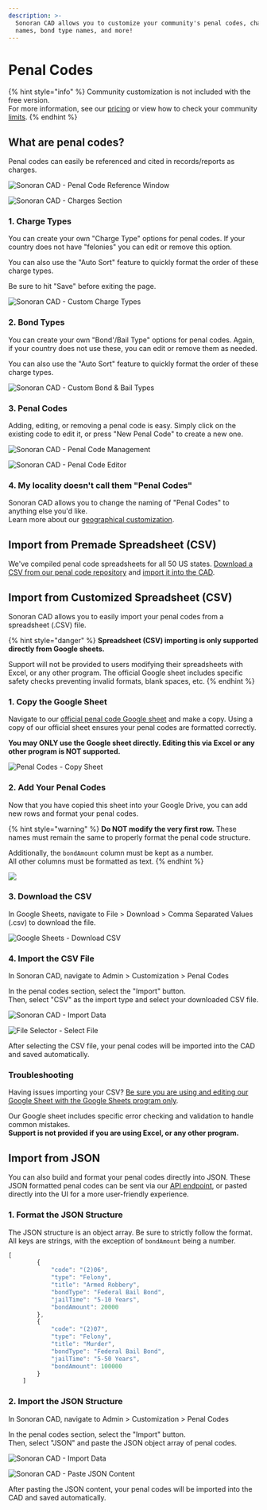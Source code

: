 ```yaml
---
description: >-
  Sonoran CAD allows you to customize your community's penal codes, charge type
  names, bond type names, and more!
---
```


# Penal Codes

{% hint style="info" %}
Community customization is not included with the free version.\
For more information, see our [pricing](../../pricing/faq/) or view how to check your community [limits](../getting-started/view-your-limits.md).
{% endhint %}

## What are penal codes?

Penal codes can easily be referenced and cited in records/reports as charges.

![Sonoran CAD - Penal Code Reference Window](<../../.gitbook/assets/image (338).png>)

![Sonoran CAD - Charges Section](<../../.gitbook/assets/image (368).png>)

### 1. Charge Types

You can create your own "Charge Type" options for penal codes. If your country does not have "felonies" you can edit or remove this option.

You can also use the "Auto Sort" feature to quickly format the order of these charge types.

Be sure to hit "Save" before exiting the page.

![Sonoran CAD - Custom Charge Types](<../../.gitbook/assets/image (369).png>)

### 2. Bond Types

You can create your own "Bond'/Bail Type" options for penal codes. Again, if your country does not use these, you can edit or remove them as needed.

You can also use the "Auto Sort" feature to quickly format the order of these charge types.

![Sonoran CAD - Custom Bond & Bail Types](<../../.gitbook/assets/image (326).png>)

### 3. Penal Codes

Adding, editing, or removing a penal code is easy. Simply click on the existing code to edit it, or press "New Penal Code" to create a new one.

![Sonoran CAD - Penal Code Management](<../../.gitbook/assets/image (361).png>)

![Sonoran CAD - Penal Code Editor](<../../.gitbook/assets/image (345).png>)

### 4. My locality doesn't call them "Penal Codes"

Sonoran CAD allows you to change the naming of "Penal Codes" to anything else you'd like.\
Learn more about our [geographical customization](geographical-settings.md).

## Import from Premade Spreadsheet (CSV)

We've compiled penal code spreadsheets for all 50 US states. [Download a CSV from our penal code repository](https://github.com/Sonoran-Software/CAD-Penal-Codes) and [import it into the CAD](penal-codes.md#id-4.-import-the-csv-file).

## Import from Customized Spreadsheet (CSV)

Sonoran CAD allows you to easily import your penal codes from a spreadsheet (.CSV) file.

{% hint style="danger" %}
**Spreadsheet (CSV) importing is only supported directly from Google sheets.**

Support will not be provided to users modifying their spreadsheets with Excel, or any other program. The official Google sheet includes specific safety checks preventing invalid formats, blank spaces, etc.
{% endhint %}

### 1. Copy the Google Sheet

Navigate to our [official penal code Google sheet](https://docs.google.com/spreadsheets/d/1Hcm0gHPq8nZx8aPetDRiQXgeAoQMz3CYk2ouwyabmOc/copy) and make a copy. Using a copy of our official sheet ensures your penal codes are formatted correctly.

**You may ONLY use the Google sheet directly. Editing this via Excel or any other program is NOT supported.**

![Penal Codes - Copy Sheet](<../../.gitbook/assets/image (185).png>)

### 2. Add Your Penal Codes

Now that you have copied this sheet into your Google Drive, you can add new rows and format your penal codes.

{% hint style="warning" %}
**Do NOT modify the very first row.** These names must remain the same to properly format the penal code structure.

Additionally, the `bondAmount` column must be kept as a number.\
All other columns must be formatted as text.
{% endhint %}

![](../../.gitbook/assets/CAD_PenalCodesSheet.png)

### 3. Download the CSV

In Google Sheets, navigate to File > Download > Comma Separated Values (.csv) to download the file.

![Google Sheets - Download CSV](../../.gitbook/assets/CAD_PenalCodesSheetDownload.png)

### 4. Import the CSV File

In Sonoran CAD, navigate to Admin > Customization > Penal Codes

In the penal codes section, select the "Import" button.\
Then, select "CSV" as the import type and select your downloaded CSV file.

![Sonoran CAD - Import Data](<../../.gitbook/assets/image (97).png>)

![File Selector - Select File](<../../.gitbook/assets/image (202).png>)

After selecting the CSV file, your penal codes will be imported into the CAD and saved automatically.

### Troubleshooting

Having issues importing your CSV? [Be sure you are using and editing our Google Sheet with the Google Sheets program only](penal-codes.md#1-copy-the-google-sheet).

Our Google sheet includes specific error checking and validation to handle common mistakes.\
**Support is not provided if you are using Excel, or any other program.**

## Import from JSON

You can also build and format your penal codes directly into JSON. These JSON formatted penal codes can be sent via our [API endpoint](../../sonoran-cad/api-integration/api-endpoints/general/set-penal-codes.md), or pasted directly into the UI for a more user-friendly experience.

### 1. Format the JSON Structure

The JSON structure is an object array. Be sure to strictly follow the format. All keys are strings, with the exception of `bondAmount` being a number.

```javascript
[
        {
            "code": "(2)06",
            "type": "Felony",
            "title": "Armed Robbery",
            "bondType": "Federal Bail Bond",
            "jailTime": "5-10 Years",
            "bondAmount": 20000
        },
        {
            "code": "(2)07",
            "type": "Felony",
            "title": "Murder",
            "bondType": "Federal Bail Bond",
            "jailTime": "5-50 Years",
            "bondAmount": 100000
        }
    ]
```

### 2. Import the JSON Structure

In Sonoran CAD, navigate to Admin > Customization > Penal Codes

In the penal codes section, select the "Import" button.\
Then, select "JSON" and paste the JSON object array of penal codes.

![Sonoran CAD - Import Data](<../../.gitbook/assets/image (97).png>)

![Sonoran CAD - Paste JSON Content](<../../.gitbook/assets/image (210).png>)

After pasting the JSON content, your penal codes will be imported into the CAD and saved automatically.
